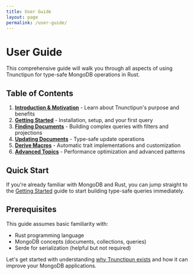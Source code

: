 ```yaml
---
title: User Guide
layout: page
permalink: /user-guide/
---
```


# User Guide

This comprehensive guide will walk you through all aspects of using Tnunctipun for type-safe MongoDB operations in Rust.

## Table of Contents

1. [**Introduction & Motivation**](01-introduction.md) - Learn about Tnunctipun's purpose and benefits
2. [**Getting Started**](02-getting-started.md) - Installation, setup, and your first query
3. [**Finding Documents**](03-finding-documents.md) - Building complex queries with filters and projections
4. [**Updating Documents**](04-updating-documents.md) - Type-safe update operations
5. [**Derive Macros**](05-derive-macros.md) - Automatic trait implementations and customization
6. [**Advanced Topics**](06-advanced-topics.md) - Performance optimization and advanced patterns

## Quick Start

If you're already familiar with MongoDB and Rust, you can jump straight to the [Getting Started](02-getting-started.md) guide to start building type-safe queries immediately.

## Prerequisites

This guide assumes basic familiarity with:
- Rust programming language
- MongoDB concepts (documents, collections, queries)
- Serde for serialization (helpful but not required)

Let's get started with understanding [why Tnunctipun exists](01-introduction.md) and how it can improve your MongoDB applications.
